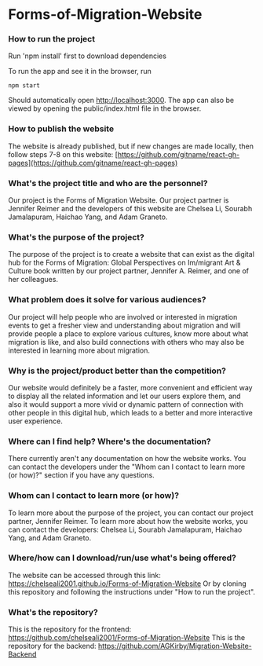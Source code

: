 # Forms-of-Migration-Website

### How to run the project
Run 'npm install' first to download dependencies

To run the app and see it in the browser, run
```
npm start
```
Should automatically open [http://localhost:3000](http://localhost:3000). The app can also be viewed by opening the public/index.html file in the browser.

### How to publish the website
The website is already published, but if new changes are made locally, then follow steps 7-8 on this website: [https://github.com/gitname/react-gh-pages](https://github.com/gitname/react-gh-pages)

### What's the project title and who are the personnel?
Our project is the Forms of Migration Website. Our project partner is Jennifer Reimer and the developers of this website are Chelsea Li, Sourabh Jamalapuram, Haichao Yang, and Adam Graneto.

### What's the purpose of the project?
The purpose of the project is to create a website that can exist as the digital hub for the Forms of Migration: Global Perspectives on Im/migrant Art & Culture book written by our project partner, Jennifer A. Reimer, and one of her colleagues.

### What problem does it solve for various audiences?
Our project will help people who are involved or interested in migration events to get a fresher view and understanding about migration and will provide people a place to explore various cultures, know more about what migration is like, and also build connections with others who may also be interested in learning more about migration.

### Why is the project/product better than the competition?
Our website would definitely be a faster, more convenient and efficient way to display all the related information and let our users explore them, and also it would support a more vivid or dynamic pattern of connection with other people in this digital hub, which leads to a better and more interactive user experience.

### Where can I find help? Where's the documentation? 
There currently aren't any documentation on how the website works. You can contact the developers under the "Whom can I contact to learn more (or how)?" section if you have any questions.

### Whom can I contact to learn more (or how)? 
To learn more about the purpose of the project, you can contact our project partner, Jennifer Reimer.
To learn more about how the website works, you can contact the developers: Chelsea Li, Sourabh Jamalapuram, Haichao Yang, and Adam Graneto.

### Where/how can I download/run/use what's being offered?
The website can be accessed through this link: https://chelseali2001.github.io/Forms-of-Migration-Website
Or by cloning this repository and following the instructions under "How to run the project".

### What's the repository?
This is the repository for the frontend: https://github.com/chelseali2001/Forms-of-Migration-Website
This is the repository for the backend: https://github.com/AGKirby/Migration-Website-Backend
